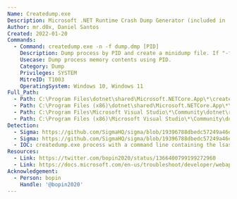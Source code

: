 ```yaml
---
Name: Createdump.exe
Description: Microsoft .NET Runtime Crash Dump Generator (included in .NET Core)
Author: mr.d0x, Daniel Santos
Created: 2022-01-20
Commands:
  - Command: createdump.exe -n -f dump.dmp [PID]
    Description: Dump process by PID and create a minidump file. If "-f dump.dmp" is not specified, the file is created as '%TEMP%\dump.%p.dmp' where %p is the PID of the target process.
    Usecase: Dump process memory contents using PID.
    Category: Dump
    Privileges: SYSTEM
    MitreID: T1003
    OperatingSystem: Windows 10, Windows 11
Full_Path:
  - Path: C:\Program Files\dotnet\shared\Microsoft.NETCore.App\*\createdump.exe
  - Path: C:\Program Files (x86)\dotnet\shared\Microsoft.NETCore.App\*\createdump.exe
  - Path: C:\Program Files\Microsoft Visual Studio\*\Community\dotnet\runtime\shared\Microsoft.NETCore.App\6.0.0\createdump.exe
  - Path: C:\Program Files (x86)\Microsoft Visual Studio\*\Community\dotnet\runtime\shared\Microsoft.NETCore.App\6.0.0\createdump.exe
Detection:
  - Sigma: https://github.com/SigmaHQ/sigma/blob/19396788dbedc57249a46efed2bb1927abc376d4/rules/windows/process_creation/proc_creation_win_proc_dump_createdump.yml
  - Sigma: https://github.com/SigmaHQ/sigma/blob/19396788dbedc57249a46efed2bb1927abc376d4/rules/windows/process_creation/proc_creation_win_susp_renamed_createdump.yml
  - IOC: createdump.exe process with a command line containing the lsass.exe process id
Resources:
  - Link: https://twitter.com/bopin2020/status/1366400799199272960
  - Link: https://docs.microsoft.com/en-us/troubleshoot/developer/webapps/aspnetcore/practice-troubleshoot-linux/lab-1-3-capture-core-crash-dumps
Acknowledgement:
  - Person: bopin
    Handle: '@bopin2020'
---
```


